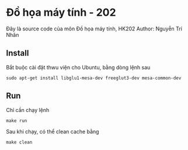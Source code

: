 # Đồ họa máy tính - 202
Đây là source code của môn Đồ họa máy tính, HK202
Author: Nguyễn Trí Nhân
## Install
Bắt buộc cài đặt thwu viện cho Ubuntu, bằng dòng lệnh sau

```
sudo apt-get install libglu1-mesa-dev freeglut3-dev mesa-common-dev
```

## Run
Chỉ cần chạy lệnh
```
make run
```

Sau khi chạy, có thể clean cache bằng
```
make clean
```

